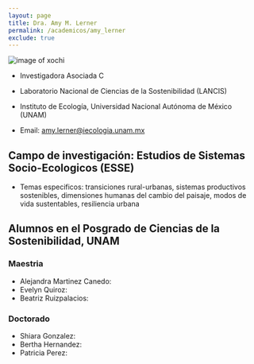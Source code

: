 ```yaml
---
layout: page
title: Dra. Amy M. Lerner
permalink: /academicos/amy_lerner
exclude: true
---
```


![image of xochi](https://github.com/sostenibilidad-unam/sostenibilidad-unam.github.io/tree/master/assets/xochi1.jpeg)


- Investigadora Asociada C

- Laboratorio Nacional de Ciencias de la Sostenibilidad (LANCIS)

- Instituto de Ecología, Universidad Nacional Autónoma de México (UNAM) 

- Email: amy.lerner@iecologia.unam.mx


## Campo de investigación: Estudios de Sistemas Socio-Ecologicos (ESSE)

- Temas especificos: transiciones rural-urbanas, sistemas productivos sostenibles, dimensiones humanas del cambio del paisaje, modos de vida sustentables, resiliencia urbana

## Alumnos en el Posgrado de Ciencias de la Sostenibilidad, UNAM

### Maestria

- Alejandra Martinez Canedo: 
- Evelyn Quiroz:
- Beatriz Ruizpalacios:

### Doctorado

- Shiara Gonzalez: 
- Bertha Hernandez: 
- Patricia Perez: 


